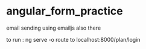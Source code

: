 # angular_form_practice
email sending using emailjs also there

to run : ng serve -o
route to localhost:8000/plan/login

